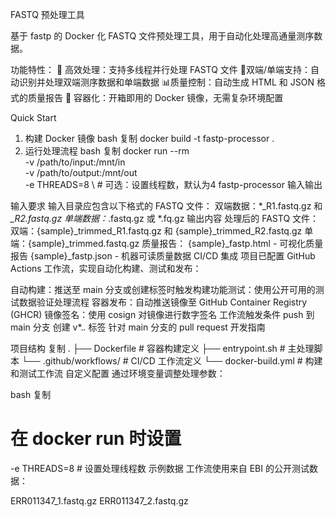 FASTQ 预处理工具

基于 fastp 的 Docker 化 FASTQ 文件预处理工具，用于自动化处理高通量测序数据。

功能特性：
🚀 ​​高效处理​​：支持多线程并行处理 FASTQ 文件
🔄 ​​双端/单端支持​​：自动识别并处理双端测序数据和单端数据
📊 ​​质量控制​​：自动生成 HTML 和 JSON 格式的质量报告
🐳 ​​容器化​​：开箱即用的 Docker 镜像，无需复杂环境配置

Quick Start
1. 构建 Docker 镜像
bash
复制
docker build -t fastp-processor .
2. 运行处理流程
bash
复制
docker run --rm \
  -v /path/to/input:/mnt/in \
  -v /path/to/output:/mnt/out \
  -e THREADS=8 \  # 可选：设置线程数，默认为4
  fastp-processor
输入输出

输入要求
输入目录应包含以下格式的 FASTQ 文件：
双端数据：*_R1.fastq.gz 和 *_R2.fastq.gz
单端数据：*.fastq.gz 或 *.fq.gz
输出内容
处理后的 FASTQ 文件：
双端：{sample}_trimmed_R1.fastq.gz 和 {sample}_trimmed_R2.fastq.gz
单端：{sample}_trimmed.fastq.gz
质量报告：
{sample}_fastp.html - 可视化质量报告
{sample}_fastp.json - 机器可读质量数据
CI/CD 集成
项目已配置 GitHub Actions 工作流，实现自动化构建、测试和发布：

​​自动构建​​：推送至 main 分支或创建标签时触发构建
​​功能测试​​：使用公开可用的测试数据验证处理流程
​​容器发布​​：自动推送镜像至 GitHub Container Registry (GHCR)
​​镜像签名​​：使用 cosign 对镜像进行数字签名
工作流触发条件
push 到 main 分支
创建 v*.*.* 标签
针对 main 分支的 pull request
开发指南

项目结构
复制
.
├── Dockerfile            # 容器构建定义
├── entrypoint.sh         # 主处理脚本
└── .github/workflows/    # CI/CD 工作流定义
    └── docker-build.yml  # 构建和测试工作流
自定义配置
通过环境变量调整处理参数：

bash
复制
# 在 docker run 时设置
-e THREADS=8              # 设置处理线程数
示例数据
工作流使用来自 EBI 的公开测试数据：

ERR011347_1.fastq.gz
ERR011347_2.fastq.gz

